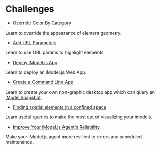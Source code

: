 # Challenges

- [Override Color By Category](challenge-color-by-category.md)

Learn to override the appearance of element geometry.

- [Add URL Parameters](challenge-add-url-params.md)

Learn to use URL params to highlight elements.

- [Deploy iModel.js App](challenge-deploy-imodeljs-app.md)

Learn to deploy an iModel.js Web App.

- [Create a Command Line App](challenge-commandline-app)

Learn to create your own non-graphic desktop app which can query an [iModel Snapshot](https://www.imodeljs.org/learning/backend/accessingimodels/).

- [Finding spatial elements in a confined space](challenge-imodel-console.md)

Learn useful queries to make the most out of visualizing your imodels.

- [Improve Your iModel.js Agent's Reliability](challenge-improve-agent-reliability.md)

Make your iModel.js agent more resilient to errors and scheduled maintenance.
